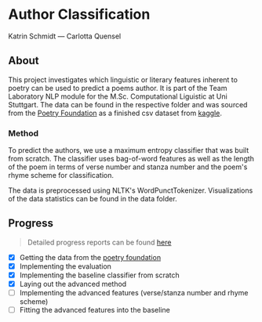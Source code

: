 # Author Classification
Katrin Schmidt &mdash; Carlotta Quensel

## About
This project investigates which linguistic or literary features inherent to poetry can be used to predict a poems author. It is part of the Team Laboratory NLP module for the M.Sc. Computational Liguistic at Uni Stuttgart. The data can be found in the respective folder and was sourced from the [Poetry Foundation](https://www.poetryfoundation.org/) as a finished csv dataset from [kaggle](https://www.kaggle.com/johnhallman/complete-poetryfoundationorg-dataset?select=kaggle_poem_dataset.csv).

### Method
To predict the authors, we use a maximum entropy classifier that was built from scratch. The classifier uses bag-of-word features as well as the length of the poem in terms of verse number and stanza number and the poem's rhyme scheme for classification. 

The data is preprocessed using NLTK's WordPunctTokenizer. Visualizations of the data statistics can be found in the data folder.

## Progress
> Detailed progress reports can be found [here](https://ilias3.uni-stuttgart.de/goto.php?target=wiki_2425930_Group_4%3A_Carlotta_Nele_Farina_Quensel%2C_Katrin_Schmidt%2C_Author_Classification "Ilias wiki")

- [x] Getting the data from the [poetry foundation](https://www.poetryfoundation.org/)
- [x] Implementing the evaluation
- [x] Implementing the baseline classifier from scratch
- [x] Laying out the advanced method
- [ ] Implementing the advanced features (verse/stanza number and rhyme scheme)
- [ ] Fitting the advanced features into the baseline
